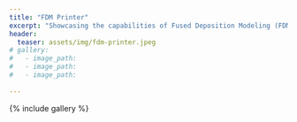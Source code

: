 ```yaml
---
title: "FDM Printer"
excerpt: "Showcasing the capabilities of Fused Deposition Modeling (FDM) for creating durable and complex parts."
header:
  teaser: assets/img/fdm-printer.jpeg
# gallery:
#   - image_path: 
#   - image_path: 
#   - image_path: 
   
---
```

{% include gallery %}